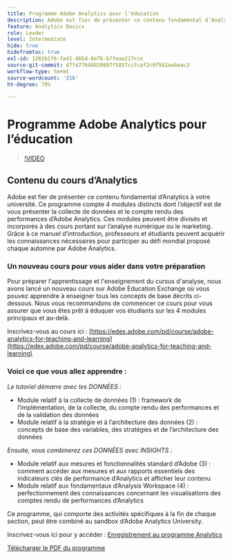 ```yaml
---
title: Programme Adobe Analytics pour lʼéducation
description: Adobe est fier de présenter ce contenu fondamental d’Analytics à votre université. Ce programme compte 4 modules distincts dont l’objectif est de vous présenter la collecte de données et le compte rendu des performances d’Adobe Analytics. Ces modules peuvent être divisés et incorporés à des cours portant sur l’analyse numérique ou le marketing. Grâce à ce manuel d’introduction, professeurs et étudiants peuvent acquérir les connaissances nécessaires pour participer au défi mondial proposé chaque automne par Adobe Analytics.
feature: Analytics Basics
role: Leader
level: Intermediate
hide: true
hidefromtoc: true
exl-id: 1202b1f6-fa41-465d-8e76-b7feae217cce
source-git-commit: d7fd77640928697f5857ccfcaf2c0f561aebeac3
workflow-type: tm+mt
source-wordcount: '316'
ht-degree: 79%

---
```


# Programme Adobe Analytics pour lʼéducation

>[!VIDEO](https://video.tv.adobe.com/v/3443848/?quality=12&learn=on&captions=fre_fr)

## Contenu du cours d’Analytics

Adobe est fier de présenter ce contenu fondamental d’Analytics à votre université. Ce programme compte 4 modules distincts dont l’objectif est de vous présenter la collecte de données et le compte rendu des performances d’Adobe Analytics. Ces modules peuvent être divisés et incorporés à des cours portant sur l’analyse numérique ou le marketing. Grâce à ce manuel d’introduction, professeurs et étudiants peuvent acquérir les connaissances nécessaires pour participer au défi mondial proposé chaque automne par Adobe Analytics.

### Un nouveau cours pour vous aider dans votre préparation

Pour préparer l&#39;apprentissage et l&#39;enseignement du cursus d&#39;analyse, nous avons lancé un nouveau cours sur Adobe Education Exchange où vous pouvez apprendre à enseigner tous les concepts de base décrits ci-dessous. Nous vous recommandons de commencer ce cours pour vous assurer que vous êtes prêt à éduquer vos étudiants sur les 4 modules principaux et au-delà.

Inscrivez-vous au cours ici : [https://edex.adobe.com/pd/course/adobe-analytics-for-teaching-and-learning](https://edex.adobe.com/pd/course/adobe-analytics-for-teaching-and-learning)

### Voici ce que vous allez apprendre :

*Le tutoriel démarre avec les DONNÉES :*

* Module relatif à la collecte de données (1) : framework de l’implémentation, de la collecte, du compte rendu des performances et de la validation des données
* Module relatif à la stratégie et à l’architecture des données (2) : concepts de base des variables, des stratégies et de l’architecture des données

*Ensuite, vous combinerez ces DONNÉES avec INSIGHTS :*

* Module relatif aux mesures et fonctionnalités standard d’Adobe (3) : comment accéder aux mesures et aux rapports essentiels des indicateurs clés de performance d’Analytics et afficher leur contenu
* Module relatif aux fondamentaux d’Analysis Workspace (4) : perfectionnement des connaissances concernant les visualisations des comptes rendu de performances d’Analytics

Ce programme, qui comporte des activités spécifiques à la fin de chaque section, peut être combiné au sandbox d’Adobe Analytics University.

Inscrivez-vous ici pour y accéder : [Enregistrement au programme Analytics](https://experienceleague.adobe.com/landing/analytics-university?lang=fr)

[Télécharger le PDF du programme](assets/Adobe-Analytics-Curriculum_2021.pdf)
